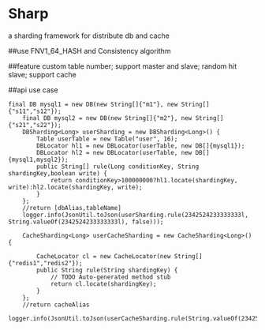 # Sharp
a sharding framework for distribute db and cache


##use FNV1_64_HASH and Consistency algorithm


##feature
custom table number;
support master and slave;
random hit slave;
support cache


##api use case
    
    final DB mysql1 = new DB(new String[]{"m1"}, new String[]{"s11","s12"});
    	final DB mysql2 = new DB(new String[]{"m2"}, new String[]{"s21","s22"});
    	DBSharding<Long> userSharding = new DBSharding<Long>() {
    		Table userTable = new Table("user", 16);
        	DBLocator hl1 = new DBLocator(userTable, new DB[]{mysql1});
        	DBLocator hl2 = new DBLocator(userTable, new DB[]{mysql1,mysql2});
			public String[] rule(Long conditionKey, String shardingKey,boolean write) {
				return conditionKey>100000000?hl1.locate(shardingKey, write):hl2.locate(shardingKey, write);
			}
		};
		//return [dbAlias,tableName]
		logger.info(JsonUtil.toJson(userSharding.rule(2342524233333333l, String.valueOf(2342524233333333l), false)));
		
		CacheSharding<Long> userCacheSharding = new CacheSharding<Long>() {

			CacheLocator cl = new CacheLocator(new String[]{"redis1","redis2"});
			public String rule(String shardingKey) {
				// TODO Auto-generated method stub
				return cl.locate(shardingKey);
			}
		};
		//return cacheAlias
		logger.info(JsonUtil.toJson(userCacheSharding.rule(String.valueOf(2342524233333333l))));

